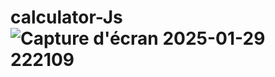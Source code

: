 # calculator-Js![Capture d'écran 2025-01-29 222109](https://github.com/user-attachments/assets/04210639-b1e7-452b-8b7a-89e8d5ba9aa6)
